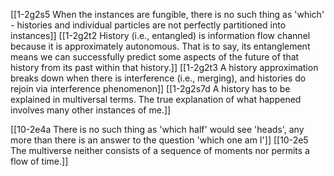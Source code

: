 [[1-2g2s5 When the instances are fungible, there is no such thing as 'which' - histories and individual particles are not perfectly partitioned into instances]]
[[1-2g2t2 History (i.e., entangled) is information flow channel because it is approximately autonomous. That is to say, its entanglement means we can successfully predict some aspects of the future of that history from its past within that history.]]
[[1-2g2t3 A history approximation breaks down when there is interference (i.e., merging), and histories do rejoin via interference phenomenon]]
[[1-2g2s7d A history has to be explained in multiversal terms. The true explanation of what happened involves many other instances of me.]]

[[10-2e4a There is no such thing as 'which half' would see 'heads', any more than there is an answer to the question 'which one am I']]
[[10-2e5 The multiverse neither consists of a sequence of moments nor permits a flow of time.]]

